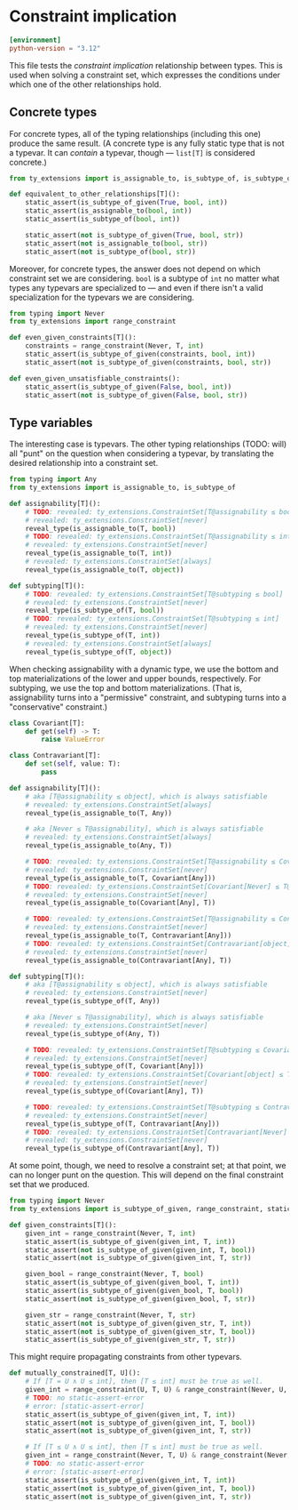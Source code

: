 # Constraint implication

```toml
[environment]
python-version = "3.12"
```

This file tests the _constraint implication_ relationship between types. This is used when solving a
constraint set, which expresses the conditions under which one of the other relationships hold.

## Concrete types

For concrete types, all of the typing relationships (including this one) produce the same result. (A
concrete type is any fully static type that is not a typevar. It can _contain_ a typevar, though —
`list[T]` is considered concrete.)

```py
from ty_extensions import is_assignable_to, is_subtype_of, is_subtype_of_given, static_assert

def equivalent_to_other_relationships[T]():
    static_assert(is_subtype_of_given(True, bool, int))
    static_assert(is_assignable_to(bool, int))
    static_assert(is_subtype_of(bool, int))

    static_assert(not is_subtype_of_given(True, bool, str))
    static_assert(not is_assignable_to(bool, str))
    static_assert(not is_subtype_of(bool, str))
```

Moreover, for concrete types, the answer does not depend on which constraint set we are considering.
`bool` is a subtype of `int` no matter what types any typevars are specialized to — and even if
there isn't a valid specialization for the typevars we are considering.

```py
from typing import Never
from ty_extensions import range_constraint

def even_given_constraints[T]():
    constraints = range_constraint(Never, T, int)
    static_assert(is_subtype_of_given(constraints, bool, int))
    static_assert(not is_subtype_of_given(constraints, bool, str))

def even_given_unsatisfiable_constraints():
    static_assert(is_subtype_of_given(False, bool, int))
    static_assert(not is_subtype_of_given(False, bool, str))
```

## Type variables

The interesting case is typevars. The other typing relationships (TODO: will) all "punt" on the
question when considering a typevar, by translating the desired relationship into a constraint set.

```py
from typing import Any
from ty_extensions import is_assignable_to, is_subtype_of

def assignability[T]():
    # TODO: revealed: ty_extensions.ConstraintSet[T@assignability ≤ bool]
    # revealed: ty_extensions.ConstraintSet[never]
    reveal_type(is_assignable_to(T, bool))
    # TODO: revealed: ty_extensions.ConstraintSet[T@assignability ≤ int]
    # revealed: ty_extensions.ConstraintSet[never]
    reveal_type(is_assignable_to(T, int))
    # revealed: ty_extensions.ConstraintSet[always]
    reveal_type(is_assignable_to(T, object))

def subtyping[T]():
    # TODO: revealed: ty_extensions.ConstraintSet[T@subtyping ≤ bool]
    # revealed: ty_extensions.ConstraintSet[never]
    reveal_type(is_subtype_of(T, bool))
    # TODO: revealed: ty_extensions.ConstraintSet[T@subtyping ≤ int]
    # revealed: ty_extensions.ConstraintSet[never]
    reveal_type(is_subtype_of(T, int))
    # revealed: ty_extensions.ConstraintSet[always]
    reveal_type(is_subtype_of(T, object))
```

When checking assignability with a dynamic type, we use the bottom and top materializations of the
lower and upper bounds, respectively. For subtyping, we use the top and bottom materializations.
(That is, assignability turns into a "permissive" constraint, and subtyping turns into a
"conservative" constraint.)

```py
class Covariant[T]:
    def get(self) -> T:
        raise ValueError

class Contravariant[T]:
    def set(self, value: T):
        pass

def assignability[T]():
    # aka [T@assignability ≤ object], which is always satisfiable
    # revealed: ty_extensions.ConstraintSet[always]
    reveal_type(is_assignable_to(T, Any))

    # aka [Never ≤ T@assignability], which is always satisfiable
    # revealed: ty_extensions.ConstraintSet[always]
    reveal_type(is_assignable_to(Any, T))

    # TODO: revealed: ty_extensions.ConstraintSet[T@assignability ≤ Covariant[object]]
    # revealed: ty_extensions.ConstraintSet[never]
    reveal_type(is_assignable_to(T, Covariant[Any]))
    # TODO: revealed: ty_extensions.ConstraintSet[Covariant[Never] ≤ T@assignability]
    # revealed: ty_extensions.ConstraintSet[never]
    reveal_type(is_assignable_to(Covariant[Any], T))

    # TODO: revealed: ty_extensions.ConstraintSet[T@assignability ≤ Contravariant[Never]]
    # revealed: ty_extensions.ConstraintSet[never]
    reveal_type(is_assignable_to(T, Contravariant[Any]))
    # TODO: revealed: ty_extensions.ConstraintSet[Contravariant[object] ≤ T@assignability]
    # revealed: ty_extensions.ConstraintSet[never]
    reveal_type(is_assignable_to(Contravariant[Any], T))

def subtyping[T]():
    # aka [T@assignability ≤ object], which is always satisfiable
    # revealed: ty_extensions.ConstraintSet[never]
    reveal_type(is_subtype_of(T, Any))

    # aka [Never ≤ T@assignability], which is always satisfiable
    # revealed: ty_extensions.ConstraintSet[never]
    reveal_type(is_subtype_of(Any, T))

    # TODO: revealed: ty_extensions.ConstraintSet[T@subtyping ≤ Covariant[Never]]
    # revealed: ty_extensions.ConstraintSet[never]
    reveal_type(is_subtype_of(T, Covariant[Any]))
    # TODO: revealed: ty_extensions.ConstraintSet[Covariant[object] ≤ T@subtyping]
    # revealed: ty_extensions.ConstraintSet[never]
    reveal_type(is_subtype_of(Covariant[Any], T))

    # TODO: revealed: ty_extensions.ConstraintSet[T@subtyping ≤ Contravariant[object]]
    # revealed: ty_extensions.ConstraintSet[never]
    reveal_type(is_subtype_of(T, Contravariant[Any]))
    # TODO: revealed: ty_extensions.ConstraintSet[Contravariant[Never] ≤ T@subtyping]
    # revealed: ty_extensions.ConstraintSet[never]
    reveal_type(is_subtype_of(Contravariant[Any], T))
```

At some point, though, we need to resolve a constraint set; at that point, we can no longer punt on
the question. This will depend on the final constraint set that we produced.

```py
from typing import Never
from ty_extensions import is_subtype_of_given, range_constraint, static_assert

def given_constraints[T]():
    given_int = range_constraint(Never, T, int)
    static_assert(is_subtype_of_given(given_int, T, int))
    static_assert(not is_subtype_of_given(given_int, T, bool))
    static_assert(not is_subtype_of_given(given_int, T, str))

    given_bool = range_constraint(Never, T, bool)
    static_assert(is_subtype_of_given(given_bool, T, int))
    static_assert(is_subtype_of_given(given_bool, T, bool))
    static_assert(not is_subtype_of_given(given_bool, T, str))

    given_str = range_constraint(Never, T, str)
    static_assert(not is_subtype_of_given(given_str, T, int))
    static_assert(not is_subtype_of_given(given_str, T, bool))
    static_assert(is_subtype_of_given(given_str, T, str))
```

This might require propagating constraints from other typevars.

```py
def mutually_constrained[T, U]():
    # If [T = U ∧ U ≤ int], then [T ≤ int] must be true as well.
    given_int = range_constraint(U, T, U) & range_constraint(Never, U, int)
    # TODO: no static-assert-error
    # error: [static-assert-error]
    static_assert(is_subtype_of_given(given_int, T, int))
    static_assert(not is_subtype_of_given(given_int, T, bool))
    static_assert(not is_subtype_of_given(given_int, T, str))

    # If [T ≤ U ∧ U ≤ int], then [T ≤ int] must be true as well.
    given_int = range_constraint(Never, T, U) & range_constraint(Never, U, int)
    # TODO: no static-assert-error
    # error: [static-assert-error]
    static_assert(is_subtype_of_given(given_int, T, int))
    static_assert(not is_subtype_of_given(given_int, T, bool))
    static_assert(not is_subtype_of_given(given_int, T, str))
```
